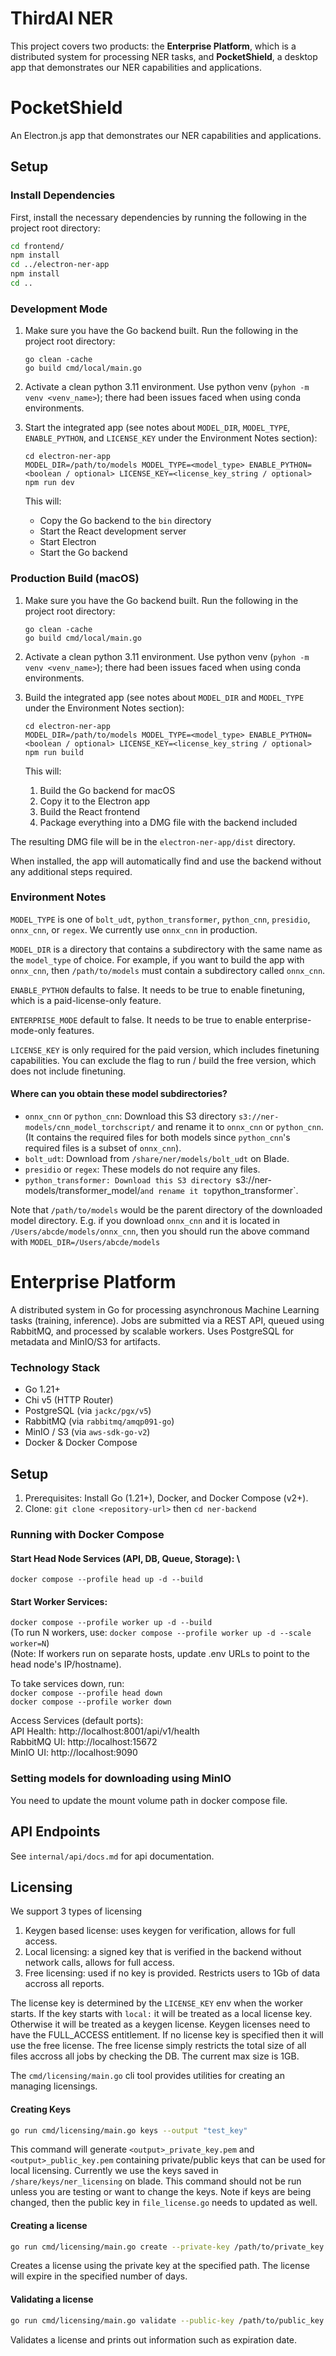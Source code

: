 # ThirdAI NER
This project covers two products: the **Enterprise Platform**, which is a distributed system for processing NER tasks, and **PocketShield**, a desktop app that demonstrates our NER capabilities and applications.

# PocketShield

An Electron.js app that demonstrates our NER capabilities and applications.

## Setup

### Install Dependencies

First, install the necessary dependencies by running the following in the project root directory:

```bash
cd frontend/
npm install
cd ../electron-ner-app
npm install
cd ..
```

### Development Mode

1. Make sure you have the Go backend built. Run the following in the project root directory:
   ```
   go clean -cache
   go build cmd/local/main.go
   ```

2. Activate a clean python 3.11 environment. Use python venv (`pyhon -m venv <venv_name>`); there had been issues faced when using conda environments.

3. Start the integrated app (see notes about `MODEL_DIR`, `MODEL_TYPE`, `ENABLE_PYTHON`, and `LICENSE_KEY` under the Environment Notes section):
   ```
   cd electron-ner-app
   MODEL_DIR=/path/to/models MODEL_TYPE=<model_type> ENABLE_PYTHON=<boolean / optional> LICENSE_KEY=<license_key_string / optional> npm run dev
   ```
   This will:
   - Copy the Go backend to the `bin` directory
   - Start the React development server
   - Start Electron
   - Start the Go backend

### Production Build (macOS)

1. Make sure you have the Go backend built. Run the following in the project root directory:
   ```
   go clean -cache
   go build cmd/local/main.go
   ```

2. Activate a clean python 3.11 environment. Use python venv (`pyhon -m venv <venv_name>`); there had been issues faced when using conda environments.

3. Build the integrated app (see notes about `MODEL_DIR` and `MODEL_TYPE` under the Environment Notes section):
   ```
   cd electron-ner-app
   MODEL_DIR=/path/to/models MODEL_TYPE=<model_type> ENABLE_PYTHON=<boolean / optional> LICENSE_KEY=<license_key_string / optional> npm run build
   ```
   This will:
   1. Build the Go backend for macOS
   2. Copy it to the Electron app
   3. Build the React frontend
   4. Package everything into a DMG file with the backend included

The resulting DMG file will be in the `electron-ner-app/dist` directory. 

When installed, the app will automatically find and use the backend without any additional steps required.

### Environment Notes

`MODEL_TYPE` is one of `bolt_udt`, `python_transformer`, `python_cnn`, `presidio`, `onnx_cnn`, or `regex`. We currently use `onnx_cnn` in production.

`MODEL_DIR` is a directory that contains a subdirectory with the same name as the `model_type` of choice. For example, if you want to build the app with `onnx_cnn`, then `/path/to/models` must contain a subdirectory called `onnx_cnn`.

`ENABLE_PYTHON` defaults to false. It needs to be true to enable finetuning, which is a paid-license-only feature.

`ENTERPRISE_MODE` default to false. It needs to be true to enable enterprise-mode-only features. 

`LICENSE_KEY` is only required for the paid version, which includes finetuning capabilities. You can exclude the flag to run / build the free version, which does not include finetuning.

#### Where can you obtain these model subdirectories?
- `onnx_cnn` or `python_cnn`: Download this S3 directory `s3://ner-models/cnn_model_torchscript/` and rename it to `onnx_cnn` or `python_cnn`. (It contains the required files for both models since `python_cnn`'s required files is a subset of `onnx_cnn`).
- `bolt_udt`: Download from `/share/ner/models/bolt_udt` on Blade.
- `presidio` or `regex`: These models do not require any files.
- `python_transformer: Download this S3 directory `s3://ner-models/transformer_model/` and rename it to `python_transformer`.

Note that `/path/to/models` would be the parent directory of the downloaded model directory. E.g. if you download `onnx_cnn` and it is located in `/Users/abcde/models/onnx_cnn`, then you should run the above command with `MODEL_DIR=/Users/abcde/models`


# Enterprise Platform

A distributed system in Go for processing asynchronous Machine Learning tasks (training, inference). Jobs are submitted via a REST API, queued using RabbitMQ, and processed by scalable workers. Uses PostgreSQL for metadata and MinIO/S3 for artifacts.

### Technology Stack

- Go 1.21+
- Chi v5 (HTTP Router)
- PostgreSQL (via `jackc/pgx/v5`)
- RabbitMQ (via `rabbitmq/amqp091-go`)
- MinIO / S3 (via `aws-sdk-go-v2`)
- Docker & Docker Compose

## Setup

1. Prerequisites: Install Go (1.21+), Docker, and Docker Compose (v2+).
2. Clone: `git clone <repository-url>` then `cd ner-backend`



### Running with Docker Compose

#### Start Head Node Services (API, DB, Queue, Storage): \
`docker compose --profile head up -d --build`

#### Start Worker Services:
`docker compose --profile worker up -d --build` \
(To run N workers, use: `docker compose --profile worker up -d --scale worker=N`) \
(Note: If workers run on separate hosts, update .env URLs to point to the head node's IP/hostname).

To take services down, run: \
`docker compose --profile head down` \
`docker compose --profile worker down`

Access Services (default ports): \
API Health: http://localhost:8001/api/v1/health \
RabbitMQ UI: http://localhost:15672 \
MinIO UI: http://localhost:9090

### Setting models for downloading using MinIO 

You need to update the mount volume path in docker compose file.

## API Endpoints

See `internal/api/docs.md` for api documentation.

## Licensing

We support 3 types of licensing
1. Keygen based license: uses keygen for verification, allows for full access.
2. Local licensing: a signed key that is verified in the backend without network calls, allows for full access.
3. Free licensing: used if no key is provided. Restricts users to 1Gb of data accross all reports.

The license key is determined by the `LICENSE_KEY` env when the worker starts. If the key starts with `local:` it will be treated as a local license key. Otherwise it will be treated as a keygen license. Keygen licenses need to have the FULL_ACCESS entitlement. If no license key is specified then it will use the free license. The free license simply restricts the total size of all files accross all jobs by checking the DB. The current max size is 1GB.

The `cmd/licensing/main.go` cli tool provides utilities for creating an managing licensings.

#### Creating Keys
```bash
go run cmd/licensing/main.go keys --output "test_key"
```

This command will generate `<output>_private_key.pem` and `<output>_public_key.pem` containing private/public keys that can be used for local licensing. Currently we use the keys saved in `/share/keys/ner_licensing` on blade. This command should not be run unless you are testing or want to change the keys. Note if keys are being changed, then the public key in `file_license.go` needs to updated as well.

#### Creating a license

```bash
go run cmd/licensing/main.go create --private-key /path/to/private_key.pem --days 10
```

Creates a license using the private key at the specified path. The license will expire in the specified number of days. 

#### Validating a license

```bash
go run cmd/licensing/main.go validate --public-key /path/to/public_key.pem --license "your license string"
```

Validates a license and prints out information such as expiration date.
